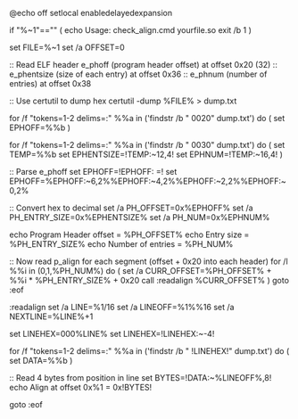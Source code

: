 @echo off
setlocal enabledelayedexpansion

if "%~1"=="" (
    echo Usage: check_align.cmd yourfile.so
    exit /b 1
)

set FILE=%~1
set /a OFFSET=0

:: Read ELF header e_phoff (program header offset) at offset 0x20 (32)
:: e_phentsize (size of each entry) at offset 0x36
:: e_phnum (number of entries) at offset 0x38

:: Use certutil to dump hex
certutil -dump %FILE% > dump.txt

for /f "tokens=1-2 delims=:" %%a in ('findstr /b "  0020" dump.txt') do (
    set EPHOFF=%%b
)

for /f "tokens=1-2 delims=:" %%a in ('findstr /b "  0030" dump.txt') do (
    set TEMP=%%b
    set EPHENTSIZE=!TEMP:~12,4!
    set EPHNUM=!TEMP:~16,4!
)

:: Parse e_phoff
set EPHOFF=!EPHOFF: =!
set EPHOFF=%EPHOFF:~6,2%%EPHOFF:~4,2%%EPHOFF:~2,2%%EPHOFF:~0,2%

:: Convert hex to decimal
set /a PH_OFFSET=0x%EPHOFF%
set /a PH_ENTRY_SIZE=0x%EPHENTSIZE%
set /a PH_NUM=0x%EPHNUM%

echo Program Header offset = %PH_OFFSET%
echo Entry size = %PH_ENTRY_SIZE%
echo Number of entries = %PH_NUM%

:: Now read p_align for each segment (offset + 0x20 into each header)
for /l %%i in (0,1,%PH_NUM%) do (
    set /a CURR_OFFSET=%PH_OFFSET% + %%i * %PH_ENTRY_SIZE% + 0x20
    call :readalign %CURR_OFFSET%
)
goto :eof

:readalign
set /a LINE=%1/16
set /a LINEOFF=%1%%16
set /a NEXTLINE=%LINE%+1

set LINEHEX=000%LINE%
set LINEHEX=!LINEHEX:~-4!

for /f "tokens=1-2 delims=:" %%a in ('findstr /b "  !LINEHEX!" dump.txt') do (
    set DATA=%%b
)

:: Read 4 bytes from position in line
set BYTES=!DATA:~%LINEOFF%,8!
echo Align at offset 0x%1 = 0x!BYTES!

goto :eof
